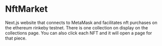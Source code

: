 # NftMarket


Next.js website that connects to MetaMask and facilitates nft purchases on the ethereum rinkeby testnet. There is one collection on display on the collections page. You can also click each NFT and it will open a page for that piece.
